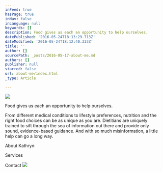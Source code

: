 ```yaml
---
inFeed: true
hasPage: true
inNav: false
inLanguage: null
keywords: []
description: Food gives us each an opportunity to help ourselves.
datePublished: '2016-05-24T18:13:29.713Z'
dateModified: '2016-05-24T18:12:40.333Z'
title: ''
author: []
sourcePath: _posts/2016-05-17-about-me.md
authors: []
publisher: null
starred: false
url: about-me/index.html
_type: Article

---
```

![](https://the-grid-user-content.s3-us-west-2.amazonaws.com/085dd830-2cb9-475a-ad59-0a3e032b3e75.jpg)

Food gives us each an opportunity to help ourselves.

From different medical conditions to lifestyle preferences, nutrition and the right food choices can be as unique as you are. Dietitians are uniquely trained to sift through the sea of information out there and provide only sound, evidence-based guidance. And with so much misinformation, a little help can go a long way. 

About Kathryn

Services

Contact
![](https://the-grid-user-content.s3-us-west-2.amazonaws.com/944e567a-ebd8-46af-bd08-d66a0ff75391.jpg)